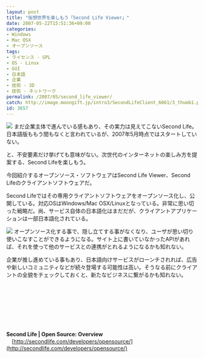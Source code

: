 ```yaml
---
layout: post
title: "仮想世界を楽しもう「Second Life Viewer」"
date: 2007-05-22T15:51:36+09:00
categories:
- Windows
- Mac OSX
- オープンソース
tags: 
- ライセンス - GPL
- OS - Linux
- GUI
- 日本語
- 企業
- 技術 - 3D
- 技術 - ネットワーク
permalink: /2007/05/second_life_viewer/
catch: http://image.moongift.jp/intro3/SecondLifeClient_6061/3_thumb1.png
id: 3657
---
```

[![](http://image.moongift.jp/intro3/SecondLifeClient_6061/Snapshot_001_thumb1.png)](http://image.moongift.jp/intro3/SecondLifeClient_6061/Snapshot_0013.png) まだ企業主体で進んでいる感もあり、その実力は見えてこないSecond Life。日本語版ももう間もなくと言われているが、2007年5月時点ではスタートしていない。

 

と、不安要素だけ挙げても意味がない。次世代のインターネットの楽しみ方を提案する、Second Lifeを楽しもう。

 

今回紹介するオープンソース・ソフトウェアはSecond Life Viewer、Second Lifeのクライアントソフトウェアだ。

 <!--more--> 

Second Lifeではその専用クライアントソフトウェアをオープンソース化し、公開している。対応OSはWindows/Mac OSX/Linuxとなっている。非常に思い切った戦略だ。尚、サービス自体の日本語化はまだだが、クライアントアプリケーションは一部日本語化されている。

 

[![](http://image.moongift.jp/intro3/SecondLifeClient_6061/3_thumb1.png)](http://image.moongift.jp/intro3/SecondLifeClient_6061/33.png) オープンソース化する事で、隠し立てする事がなくなり、ユーザが思い切り使いこなすことができるようになる。サイト上に書いていなかったAPIがあれば、それを使って他のサービスとの連携がとれるようになるかも知れない。

 

企業が推し進めている事もあり、日本語向けサービスがローンチされれば、広告や新しいコミュニティなどが続々登場する可能性は高い。そうなる前にクライアントの全貌をチェックしておくと、新たなビジネスに繋がるかも知れない。

 

&nbsp;

 

&nbsp;

 

&nbsp;

 

&nbsp;

 

**Second Life | Open Source: Overview**  
　[http://secondlife.com/developers/opensource/](http://secondlife.com/developers/opensource/)

